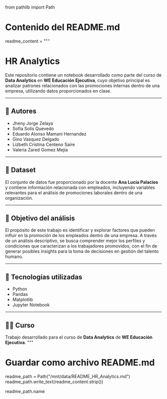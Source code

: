 from pathlib import Path

# Contenido del README.md
readme_content = """
# HR Analytics

Este repositorio contiene un notebook desarrollado como parte del curso de **Data Analytics** en **WE Educación Ejecutiva**, cuyo objetivo principal es analizar patrones relacionados con las promociones internas dentro de una empresa, utilizando datos proporcionados en clase.

---

## 👥 Autores

- Jheny Jorge Zelaya  
- Sofía Solís Quevedo  
- Eduardo Alonso Mamani Hernandez  
- Gino Vasquez Delgado  
- Lizbeth Cristina Centeno Saire  
- Valeria Zared Gomez Mejía  

---

## 🧪 Dataset

El conjunto de datos fue proporcionado por la docente **Ana Lucía Palacios** y contiene información relacionada con empleados, incluyendo variables relevantes para el análisis de promociones laborales dentro de una organización.

---

## 🎯 Objetivo del análisis

El propósito de este trabajo es identificar y explorar factores que pueden influir en la promoción de los empleados dentro de una empresa. A través de un análisis descriptivo, se busca comprender mejor los perfiles y condiciones que caracterizan a los trabajadores promovidos, con el fin de generar posibles insights para la toma de decisiones en gestión del talento humano.

---

## 📎 Tecnologías utilizadas

- Python  
- Pandas  
- Matplotlib  
- Jupyter Notebook  

---

## 🧑‍🏫 Curso

Trabajo desarrollado para el curso de **Data Analytics** de **WE Educación Ejecutiva**.
"""

# Guardar como archivo README.md
readme_path = Path("/mnt/data/README_HR_Analytics.md")
readme_path.write_text(readme_content.strip())

readme_path.name
